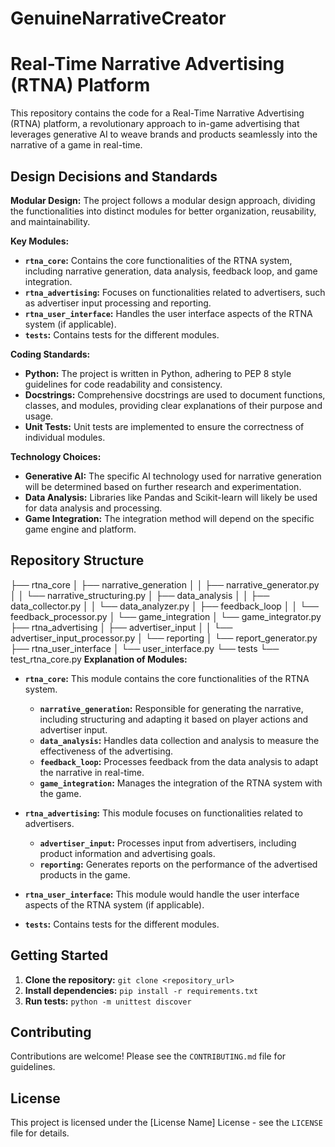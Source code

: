 # GenuineNarrativeCreator

# Real-Time Narrative Advertising (RTNA) Platform

This repository contains the code for a Real-Time Narrative Advertising (RTNA) platform, a revolutionary approach to in-game advertising that leverages generative AI to weave brands and products seamlessly into the narrative of a game in real-time.

## Design Decisions and Standards

**Modular Design:** The project follows a modular design approach, dividing the functionalities into distinct modules for better organization, reusability, and maintainability.

**Key Modules:**

* **`rtna_core`:** Contains the core functionalities of the RTNA system, including narrative generation, data analysis, feedback loop, and game integration.
* **`rtna_advertising`:** Focuses on functionalities related to advertisers, such as advertiser input processing and reporting.
* **`rtna_user_interface`:** Handles the user interface aspects of the RTNA system (if applicable).
* **`tests`:** Contains tests for the different modules.

**Coding Standards:**

* **Python:** The project is written in Python, adhering to PEP 8 style guidelines for code readability and consistency.
* **Docstrings:** Comprehensive docstrings are used to document functions, classes, and modules, providing clear explanations of their purpose and usage.
* **Unit Tests:** Unit tests are implemented to ensure the correctness of individual modules.

**Technology Choices:**

* **Generative AI:** The specific AI technology used for narrative generation will be determined based on further research and experimentation.
* **Data Analysis:** Libraries like Pandas and Scikit-learn will likely be used for data analysis and processing.
* **Game Integration:** The integration method will depend on the specific game engine and platform.

## Repository Structure
├── rtna_core
│ ├── narrative_generation
│ │ ├── narrative_generator.py
│ │ └── narrative_structuring.py
│ ├── data_analysis
│ │ ├── data_collector.py
│ │ └── data_analyzer.py
│ ├── feedback_loop
│ │ └── feedback_processor.py
│ └── game_integration
│ └── game_integrator.py
├── rtna_advertising
│ ├── advertiser_input
│ │ └── advertiser_input_processor.py
│ └── reporting
│ └── report_generator.py
├── rtna_user_interface
│ └── user_interface.py
└── tests
└── test_rtna_core.py
**Explanation of Modules:**

* **`rtna_core`:** This module contains the core functionalities of the RTNA system.
    * **`narrative_generation`:** Responsible for generating the narrative, including structuring and adapting it based on player actions and advertiser input.
    * **`data_analysis`:** Handles data collection and analysis to measure the effectiveness of the advertising.
    * **`feedback_loop`:** Processes feedback from the data analysis to adapt the narrative in real-time.
    * **`game_integration`:** Manages the integration of the RTNA system with the game.

* **`rtna_advertising`:** This module focuses on functionalities related to advertisers.
    * **`advertiser_input`:** Processes input from advertisers, including product information and advertising goals.
    * **`reporting`:** Generates reports on the performance of the advertised products in the game.

* **`rtna_user_interface`:** This module would handle the user interface aspects of the RTNA system (if applicable).

* **`tests`:** Contains tests for the different modules.


## Getting Started

1. **Clone the repository:** `git clone <repository_url>`
2. **Install dependencies:** `pip install -r requirements.txt`
3. **Run tests:** `python -m unittest discover`

## Contributing

Contributions are welcome! Please see the `CONTRIBUTING.md` file for guidelines.

## License

This project is licensed under the [License Name] License - see the `LICENSE` file for details.
